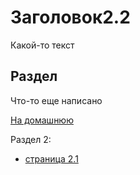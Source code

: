 # Заголовок2.2

Какой-то текст

## Раздел

Что-то еще написано

[На домашнюю](index.md)

Раздел 2:
- [страница 2.1](param/page2.1.md)
